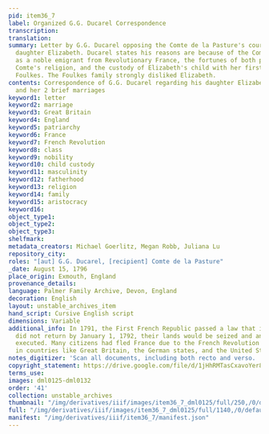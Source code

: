 ```yaml
---
pid: item36_7
label: Organized G.G. Ducarel Correspondence
transcription:
translation:
summary: Letter by G.G. Ducarel opposing the Comte de la Pasture's courtship of Ducarel's
  daughter Elizabeth. Ducarel states his reasons are because of the Comte's status
  as a noble emigrant from Revolutionary France, the fortunes of both parties, the
  Comte's religion, and the custody of Elizabeth's child with her first husband, Archibald
  Foulkes. The Foulkes family strongly disliked Elizabeth.
contents: Correspondence of G.G. Ducarel regarding his daughter Elizabeth, Betsy,
  and her 2 brief marriages
keyword1: letter
keyword2: marriage
keyword3: Great Britain
keyword4: England
keyword5: patriarchy
keyword6: France
keyword7: French Revolution
keyword8: class
keyword9: nobility
keyword10: child custody
keyword11: masculinity
keyword12: fatherhood
keyword13: religion
keyword14: family
keyword15: aristocracy
keyword16:
object_type1:
object_type2:
object_type3:
shelfmark:
metadata_creators: Michael Goerlitz, Megan Robb, Juliana Lu
repository_city:
roles: "[aut] G.G. Ducarel, [recipient] Comte de la Pasture"
_date: August 15, 1796
place_origin: Exmouth, England
provenance_details:
language: Palmer Family Archive, Devon, England
decoration: English
layout: unstable_archives_item
hand_script: Cursive English script
dimensions: Variable
additional_info: In 1791, the First French Republic passed a law that if noble emigrants
  did not return by January 1, 1792, their lands would be seized and any later returnees
  executed. Many citizens had fled France due to the French Revolution and settled
  in countries like Great Britain, the German states, and the United States.
notes_digitizer: 'Scan all documents, including both recto and verso. '
copyright_statement: https://drive.google.com/file/d/1jHhRMTasCxavoYer89Wn8_Xn65nL0sW0/view?usp=sharing
terms_use:
images: dml0125-dml0132
order: '41'
collection: unstable_archives
thumbnail: "/img/derivatives/iiif/images/item36_7_dml0125/full/250,/0/default.jpg"
full: "/img/derivatives/iiif/images/item36_7_dml0125/full/1140,/0/default.jpg"
manifest: "/img/derivatives/iiif/item36_7/manifest.json"
---
```

